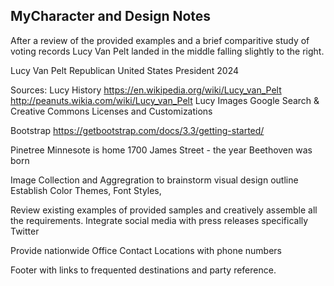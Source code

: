 ## MyCharacter and Design Notes
After a review of the provided examples and a brief comparitive study of voting records Lucy Van Pelt landed in the middle falling slightly to the right.

Lucy Van Pelt
Republican
United States President 2024

Sources:
Lucy History
https://en.wikipedia.org/wiki/Lucy_van_Pelt
http://peanuts.wikia.com/wiki/Lucy_van_Pelt
Lucy Images Google Search & Creative Commons Licenses and Customizations

Bootstrap
https://getbootstrap.com/docs/3.3/getting-started/

Pinetree Minnesote is home
1700 James Street - the year Beethoven was born

Image Collection and Aggregration to brainstorm visual design outline
Establish Color Themes, Font Styles,

Review existing examples of provided samples and creatively assemble all the requirements.
Integrate social media with press releases specifically Twitter

Provide nationwide Office Contact Locations with phone numbers

Footer with links to frequented destinations and party reference.

